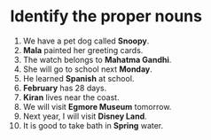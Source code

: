 # Identify the proper nouns

1. We have a pet dog called **Snoopy**.
2. **Mala** painted her greeting cards.
3. The watch belongs to **Mahatma Gandhi**.
4. She will go to school next **Monday**.
5. He learned **Spanish** at school.
6. **February** has 28 days.
7. **Kiran** lives near the coast.
8. We will visit **Egmore Museum** tomorrow.
9. Next year, I will visit **Disney Land**.
10. It is good to take bath in **Spring** water.
